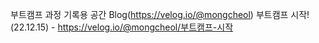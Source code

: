 부트캠프 과정 기록용 공간
Blog(https://velog.io/@mongcheol)
부트캠프 시작!(22.12.15) - https://velog.io/@mongcheol/부트캠프-시작
